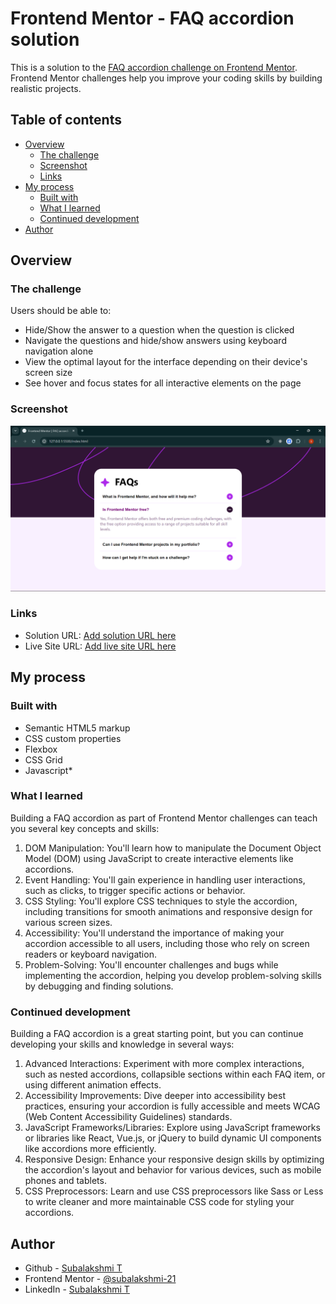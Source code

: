 # Frontend Mentor - FAQ accordion solution

This is a solution to the [FAQ accordion challenge on Frontend Mentor](https://www.frontendmentor.io/challenges/faq-accordion-wyfFdeBwBz). Frontend Mentor challenges help you improve your coding skills by building realistic projects. 

## Table of contents

- [Overview](#overview)
  - [The challenge](#the-challenge)
  - [Screenshot](#screenshot)
  - [Links](#links)
- [My process](#my-process)
  - [Built with](#built-with)
  - [What I learned](#what-i-learned)
  - [Continued development](#continued-development)
- [Author](#author)


## Overview

### The challenge

Users should be able to:

- Hide/Show the answer to a question when the question is clicked
- Navigate the questions and hide/show answers using keyboard navigation alone
- View the optimal layout for the interface depending on their device's screen size
- See hover and focus states for all interactive elements on the page

### Screenshot

![](./assets/images/Screenshot-FAQAccordian.png)

### Links

- Solution URL: [Add solution URL here](https://your-solution-url.com)
- Live Site URL: [Add live site URL here](https://your-live-site-url.com)

## My process

### Built with

- Semantic HTML5 markup
- CSS custom properties
- Flexbox
- CSS Grid
- Javascript*

### What I learned
Building a FAQ accordion as part of Frontend Mentor challenges can teach you several key concepts and skills:

1. DOM Manipulation: You'll learn how to manipulate the Document Object Model (DOM) using JavaScript to create interactive elements like accordions.
2. Event Handling: You'll gain experience in handling user interactions, such as clicks, to trigger specific actions or behavior.
3. CSS Styling: You'll explore CSS techniques to style the accordion, including transitions for smooth animations and responsive design for various screen sizes.
4. Accessibility: You'll understand the importance of making your accordion accessible to all users, including those who rely on screen readers or keyboard navigation.
5. Problem-Solving: You'll encounter challenges and bugs while implementing the accordion, helping you develop problem-solving skills by debugging and finding solutions.


### Continued development

Building a FAQ accordion is a great starting point, but you can continue developing your skills and knowledge in several ways:

1. Advanced Interactions: Experiment with more complex interactions, such as nested accordions, collapsible sections within each FAQ item, or using different animation effects.
2. Accessibility Improvements: Dive deeper into accessibility best practices, ensuring your accordion is fully accessible and meets WCAG (Web Content Accessibility Guidelines) standards.
3. JavaScript Frameworks/Libraries: Explore using JavaScript frameworks or libraries like React, Vue.js, or jQuery to build dynamic UI components like accordions more efficiently.
4. Responsive Design: Enhance your responsive design skills by optimizing the accordion's layout and behavior for various devices, such as mobile phones and tablets.
5. CSS Preprocessors: Learn and use CSS preprocessors like Sass or Less to write cleaner and more maintainable CSS code for styling your accordions.

## Author

- Github - [Subalakshmi T](https://github.com/subalakshmi-21)
- Frontend Mentor - [@subalakshmi-21](https://www.frontendmentor.io/profile/subalakshmi-21)
- LinkedIn - [Subalakshmi T](https://www.linkedin.com/in/subalakshmi-t-19598425a/)


